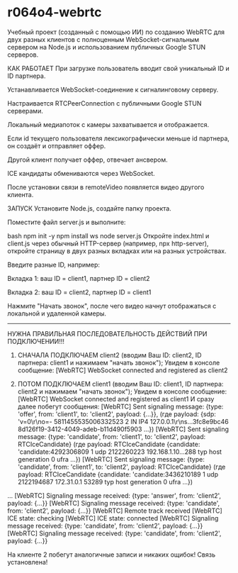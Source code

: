 # r064o4-webrtc
Учебный проект (созданный с помощью ИИ) по созданию WebRTC для двух разных клиентов с полноценным WebSocket-сигнальным сервером на Node.js и использованием публичных Google STUN серверов.

КАК РАБОТАЕТ
При загрузке пользователь вводит свой уникальный ID и ID партнера.

Устанавливается WebSocket-соединение к сигналинговому серверу.

Настраивается RTCPeerConnection с публичными Google STUN серверами.

Локальный медиапоток с камеры захватывается и отображается.

Если id текущего пользователя лексикографически меньше id партнера, он создаёт и отправляет оффер.

Другой клиент получает оффер, отвечает ансвером.

ICE кандидаты обмениваются через WebSocket.

После установки связи в remoteVideo появляется видео другого клиента.

ЗАПУСК
Установите Node.js, создайте папку проекта.

Поместите файл server.js и выполните:

bash
npm init -y
npm install ws
node server.js
Откройте index.html и client.js через обычный HTTP-сервер (например, npx http-server), откройте страницу в двух разных вкладках или на разных устройствах.

Введите разные ID, например:

Вкладка 1: ваш ID = client1, партнер ID = client2

Вкладка 2: ваш ID = client2, партнер ID = client1

Нажмите "Начать звонок", после чего видео начнут отображаться с локальной и удаленной камеры.
*****************************************************************************************

НУЖНА ПРАВИЛЬНАЯ ПОСЛЕДОВАТЕЛЬНОСТЬ ДЕЙСТВИЙ ПРИ ПОДКЛЮЧЕНИИ!!!
1) СНАЧАЛА ПОДКЛЮЧАЕМ client2 (вводим Ваш ID: client2, ID партнера: client1 и нажимаем "начать звонок");
Увидем в консоле сообщение:
[WebRTC] WebSocket connected and registered as client2

2) ПОТОМ ПОДКЛЮЧАЕМ client1 (вводим Ваш ID: client1, ID партнера: client2 и нажимаем "начать звонок");
Увидем в консоле сообщение:
[WebRTC] WebSocket connected and registered as client1
И сразу далее побегут сообщения:
[WebRTC] Sent signaling message: {type: 'offer', from: 'client1', to: 'client2', payload: {…}},
(где payload: {sdp: 'v=0\r\no=- 5811455535006332523 2 IN IP4 127.0.0.1\r\ns…3fc8e9bc46 8d126f19-3412-4049-adeb-b11d490f5903 ...})
[WebRTC] Sent signaling message: {type: 'candidate', from: 'client1', to: 'client2', payload: RTCIceCandidate}
(где payload: RTCIceCandidate {candidate: 'candidate:4292306809 1 udp 2122260223 192.168.1.10…288 typ host generation 0 ufra ...})
[WebRTC] Sent signaling message: {type: 'candidate', from: 'client1', to: 'client2', payload: RTCIceCandidate}
(где payload: RTCIceCandidate {candidate: 'candidate:3436210189 1 udp 2122194687 172.31.0.1 53289 typ host generation 0 ufra ...}) 

...
[WebRTC] Signaling message received: {type: 'answer', from: 'client2', payload: {…}}
[WebRTC] Signaling message received: {type: 'candidate', from: 'client2', payload: {…}}
[WebRTC] Remote track received
[WebRTC] ICE state: checking
[WebRTC] ICE state: connected
[WebRTC] Signaling message received: {type: 'candidate', from: 'client2', payload: {…}}
[WebRTC] Signaling message received: {type: 'candidate', from: 'client2', payload: {…}}

На клиенте 2 побегут аналогичные записи и никаких ощибок!
Связь установлена! 
